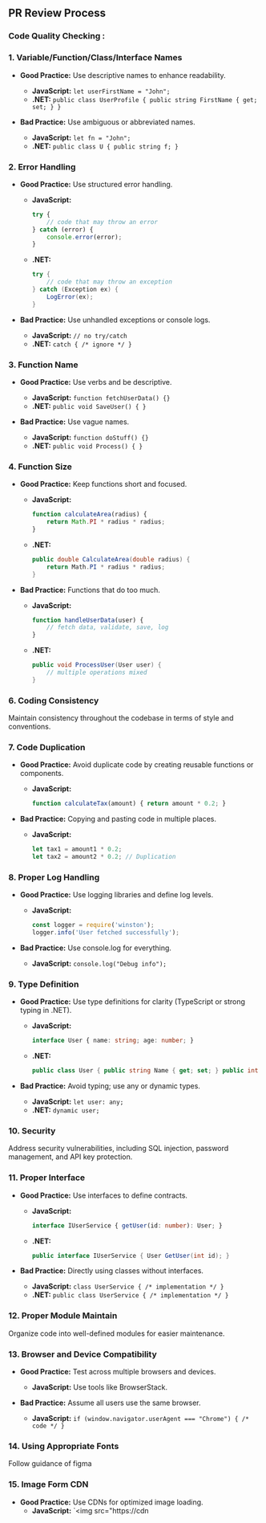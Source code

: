 ## PR Review Process

### Code Quality Checking :
### 1. **Variable/Function/Class/Interface Names**
- **Good Practice:** Use descriptive names to enhance readability.
  - **JavaScript:** `let userFirstName = "John";`
  - **.NET:** `public class UserProfile { public string FirstName { get; set; } }`
  
- **Bad Practice:** Use ambiguous or abbreviated names.
  - **JavaScript:** `let fn = "John";`
  - **.NET:** `public class U { public string f; }`

### 2. **Error Handling**
- **Good Practice:** Use structured error handling.
  - **JavaScript:** 
    ```javascript
    try {
        // code that may throw an error
    } catch (error) {
        console.error(error);
    }
    ```
  - **.NET:**
    ```csharp
    try {
        // code that may throw an exception
    } catch (Exception ex) {
        LogError(ex);
    }
    ```
  
- **Bad Practice:** Use unhandled exceptions or console logs.
  - **JavaScript:** `// no try/catch`
  - **.NET:** `catch { /* ignore */ }`

### 3. **Function Name**
- **Good Practice:** Use verbs and be descriptive.
  - **JavaScript:** `function fetchUserData() {}`
  - **.NET:** `public void SaveUser() { }`
  
- **Bad Practice:** Use vague names.
  - **JavaScript:** `function doStuff() {}`
  - **.NET:** `public void Process() { }`

### 4. **Function Size**
- **Good Practice:** Keep functions short and focused.
  - **JavaScript:** 
    ```javascript
    function calculateArea(radius) {
        return Math.PI * radius * radius;
    }
    ```
  - **.NET:** 
    ```csharp
    public double CalculateArea(double radius) {
        return Math.PI * radius * radius;
    }
    ```
  
- **Bad Practice:** Functions that do too much.
  - **JavaScript:**
    ```javascript
    function handleUserData(user) {
        // fetch data, validate, save, log
    }
    ```
  - **.NET:**
    ```csharp
    public void ProcessUser(User user) {
        // multiple operations mixed
    }
    ```

### 6. **Coding Consistency**
Maintain consistency throughout the codebase in terms of style and conventions.

### 7. **Code Duplication**
- **Good Practice:** Avoid duplicate code by creating reusable functions or components.
  - **JavaScript:** 
    ```javascript
    function calculateTax(amount) { return amount * 0.2; }
    ```
  
- **Bad Practice:** Copying and pasting code in multiple places.
  - **JavaScript:**
    ```javascript
    let tax1 = amount1 * 0.2;
    let tax2 = amount2 * 0.2; // Duplication
    ```

### 8. **Proper Log Handling**
- **Good Practice:** Use logging libraries and define log levels.
  - **JavaScript:** 
    ```javascript
    const logger = require('winston');
    logger.info('User fetched successfully');
    ```
  
- **Bad Practice:** Use console.log for everything.
  - **JavaScript:** `console.log("Debug info");`

### 9. **Type Definition**
- **Good Practice:** Use type definitions for clarity (TypeScript or strong typing in .NET).
  - **JavaScript:** 
    ```typescript
    interface User { name: string; age: number; }
    ```
  - **.NET:** 
    ```csharp
    public class User { public string Name { get; set; } public int Age { get; set; } }
    ```
  
- **Bad Practice:** Avoid typing; use any or dynamic types.
  - **JavaScript:** `let user: any;`
  - **.NET:** `dynamic user;`

### 10. **Security**
Address security vulnerabilities, including SQL injection, password management, and API key protection.

### 11. **Proper Interface**
- **Good Practice:** Use interfaces to define contracts.
  - **JavaScript:** 
    ```typescript
    interface IUserService { getUser(id: number): User; }
    ```
  - **.NET:**
    ```csharp
    public interface IUserService { User GetUser(int id); }
    ```
  
- **Bad Practice:** Directly using classes without interfaces.
  - **JavaScript:** `class UserService { /* implementation */ }`
  - **.NET:** `public class UserService { /* implementation */ }`

### 12. **Proper Module Maintain**
Organize code into well-defined modules for easier maintenance.


### 13. **Browser and Device Compatibility**
- **Good Practice:** Test across multiple browsers and devices.
  - **JavaScript:** Use tools like BrowserStack.
  
- **Bad Practice:** Assume all users use the same browser.
  - **JavaScript:** `if (window.navigator.userAgent === "Chrome") { /* code */ }`


### 14. **Using Appropriate Fonts**
Follow guidance of figma 

### 15. **Image Form CDN**
- **Good Practice:** Use CDNs for optimized image loading.
  - **JavaScript:** `<img src="https://cdn



